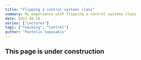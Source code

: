 ```yaml
---
title: "Flipping a control systems class"
summary: My experience with flipping a control systems class
date: 2022-08-18
series: ["Lectures"]
tags: ["Teaching", "Control"]
author: "Pantelis Sopasakis"
---
```


## This page is under construction



